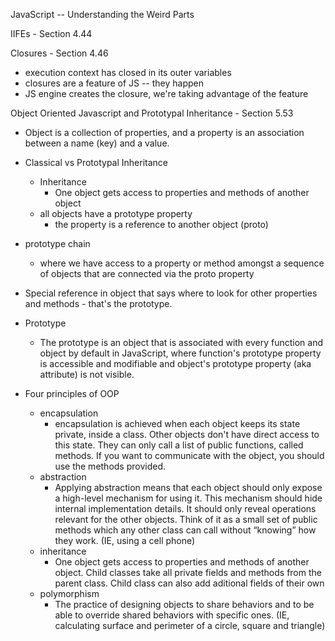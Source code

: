 JavaScript -- Understanding the Weird Parts

IIFEs - Section 4.44

Closures - Section 4.46

- execution context has closed in its outer variables
- closures are a feature of JS -- they happen 
- JS engine creates the closure, we're taking advantage of the feature

Object Oriented Javascript and Prototypal Inheritance - Section 5.53

- Object is a collection of properties, and a property is an association between a name (key) and a value.

- Classical vs Prototypal Inheritance
    - Inheritance
        - One object gets access to properties and methods of another object
    - all objects have a prototype property
        - the property is a reference to another object (proto)
- prototype chain
    - where we have access to a property or method amongst a sequence of objects that are connected via the proto property
- Special reference in object that says where to look for other properties and methods - that's the prototype.
- Prototype
    - The prototype is an object that is associated with every function and object by default in JavaScript, where function's prototype property is accessible and modifiable and object's prototype property (aka attribute) is not visible.
- Four principles of OOP
    - encapsulation
        - encapsulation is achieved when each object keeps its state private, inside a class. Other objects don't have direct access to this state. They can only call a list of public functions, called methods. If you want to communicate with the object, you should use the methods provided.
    - abstraction
        - Applying abstraction means that each object should only expose a high-level mechanism for using it. This mechanism should hide internal implementation details. It should only reveal operations relevant for the other objects. Think of it as a small set of public methods which any other class can call without “knowing” how they work. (IE, using a cell phone)
    - inheritance
        - One object gets access to properties and methods of another object. Child classes take all private fields and methods from the parent class. Child class can also add aditional fields of their own
    - polymorphism
        - The practice of designing objects to share behaviors and to be able to override shared behaviors with specific ones. (IE, calculating surface and perimeter of a circle, square and triangle)
